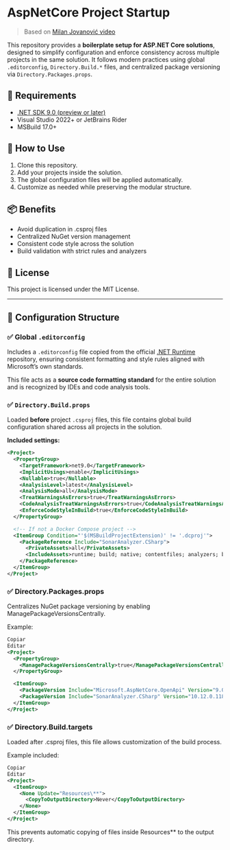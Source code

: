 # AspNetCore Project Startup

> Based on [Milan Jovanović video](https://www.youtube.com/watch?v=QRgtcbxJlo0&t=109s&ab_channel=MilanJovanovi%C4%87)

This repository provides a **boilerplate setup for ASP.NET Core solutions**, designed to simplify configuration and enforce consistency across multiple projects in the same solution. It follows modern practices using global `.editorconfig`, `Directory.Build.*` files, and centralized package versioning via `Directory.Packages.props`.

## 🧪 Requirements
 - [.NET SDK 9.0 (preview or later)](https://dotnet.microsoft.com/)
 - Visual Studio 2022+ or JetBrains Rider
 - MSBuild 17.0+

## 🚀 How to Use
1. Clone this repository.
2. Add your projects inside the solution.
3. The global configuration files will be applied automatically.
4. Customize as needed while preserving the modular structure.

## 📦 Benefits
 - Avoid duplication in .csproj files
 - Centralized NuGet version management
 - Consistent code style across the solution
 - Build validation with strict rules and analyzers

## 📄 License
This project is licensed under the MIT License.

---

## 📁 Configuration Structure

### ✅ Global `.editorconfig`

Includes a `.editorconfig` file copied from the official [.NET Runtime](https://github.com/dotnet/runtime) repository, ensuring consistent formatting and style rules aligned with Microsoft’s own standards.

This file acts as a **source code formatting standard** for the entire solution and is recognized by IDEs and code analysis tools.


### ✅ `Directory.Build.props`

Loaded **before** project `.csproj` files, this file contains global build configuration shared across all projects in the solution.

**Included settings:**

```xml
<Project>
  <PropertyGroup>
    <TargetFramework>net9.0</TargetFramework>
    <ImplicitUsings>enable</ImplicitUsings>
    <Nullable>true</Nullable>
    <AnalysisLevel>latest</AnalysisLevel>
    <AnalysisMode>all</AnalysisMode>
    <TreatWarningsAsErrors>true</TreatWarningsAsErrors>
    <CodeAnalysisTreatWarningsAsErrors>true</CodeAnalysisTreatWarningsAsErrors>
    <EnforceCodeStyleInBuild>true</EnforceCodeStyleInBuild>
  </PropertyGroup>

  <!-- If not a Docker Compose project -->
  <ItemGroup Condition="'$(MSBuildProjectExtension)' != '.dcproj'">
    <PackageReference Include="SonarAnalyzer.CSharp">
      <PrivateAssets>all</PrivateAssets>
      <IncludeAssets>runtime; build; native; contentfiles; analyzers; buildtransitive</IncludeAssets>
    </PackageReference>
  </ItemGroup>
</Project>
```

### ✅ Directory.Packages.props
Centralizes NuGet package versioning by enabling ManagePackageVersionsCentrally.

Example:

```xml
Copiar
Editar
<Project>
  <PropertyGroup>
    <ManagePackageVersionsCentrally>true</ManagePackageVersionsCentrally>
  </PropertyGroup>

  <ItemGroup>
    <PackageVersion Include="Microsoft.AspNetCore.OpenApi" Version="9.0.2" />
    <PackageVersion Include="SonarAnalyzer.CSharp" Version="10.12.0.118525" />
  </ItemGroup>
</Project>
```

### ✅ Directory.Build.targets
Loaded after .csproj files, this file allows customization of the build process.

Example included:

```xml
Copiar
Editar
<Project>
  <ItemGroup>
    <None Update="Resources\**">
      <CopyToOutputDirectory>Never</CopyToOutputDirectory>
    </None>
  </ItemGroup>
</Project>
```
This prevents automatic copying of files inside Resources\** to the output directory.

